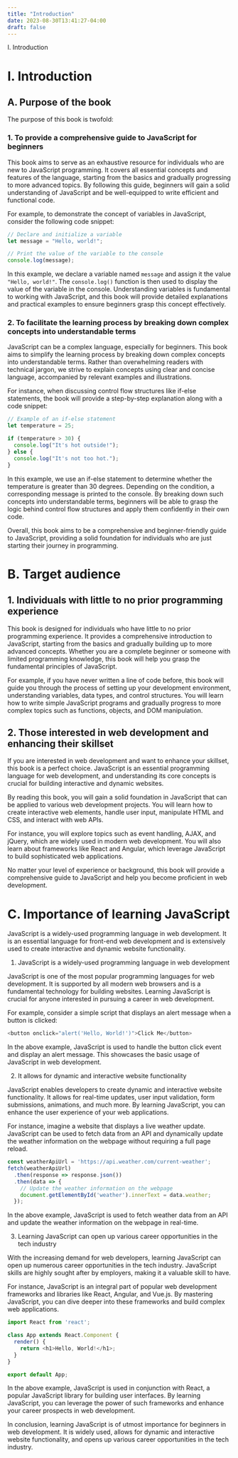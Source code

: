 ```yaml
---
title: "Introduction"
date: 2023-08-30T13:41:27-04:00
draft: false
---
```


I. Introduction
# I. Introduction

## A. Purpose of the book

The purpose of this book is twofold:

### 1. To provide a comprehensive guide to JavaScript for beginners

This book aims to serve as an exhaustive resource for individuals who are new to JavaScript programming. It covers all essential concepts and features of the language, starting from the basics and gradually progressing to more advanced topics. By following this guide, beginners will gain a solid understanding of JavaScript and be well-equipped to write efficient and functional code.

For example, to demonstrate the concept of variables in JavaScript, consider the following code snippet:

```javascript
// Declare and initialize a variable
let message = "Hello, world!";

// Print the value of the variable to the console
console.log(message);
```

In this example, we declare a variable named `message` and assign it the value `"Hello, world!"`. The `console.log()` function is then used to display the value of the variable in the console. Understanding variables is fundamental to working with JavaScript, and this book will provide detailed explanations and practical examples to ensure beginners grasp this concept effectively.

### 2. To facilitate the learning process by breaking down complex concepts into understandable terms

JavaScript can be a complex language, especially for beginners. This book aims to simplify the learning process by breaking down complex concepts into understandable terms. Rather than overwhelming readers with technical jargon, we strive to explain concepts using clear and concise language, accompanied by relevant examples and illustrations.

For instance, when discussing control flow structures like if-else statements, the book will provide a step-by-step explanation along with a code snippet:

```javascript
// Example of an if-else statement
let temperature = 25;

if (temperature > 30) {
  console.log("It's hot outside!");
} else {
  console.log("It's not too hot.");
}
```

In this example, we use an if-else statement to determine whether the temperature is greater than 30 degrees. Depending on the condition, a corresponding message is printed to the console. By breaking down such concepts into understandable terms, beginners will be able to grasp the logic behind control flow structures and apply them confidently in their own code.

Overall, this book aims to be a comprehensive and beginner-friendly guide to JavaScript, providing a solid foundation for individuals who are just starting their journey in programming.
# B. Target audience

## 1. Individuals with little to no prior programming experience

This book is designed for individuals who have little to no prior programming experience. It provides a comprehensive introduction to JavaScript, starting from the basics and gradually building up to more advanced concepts. Whether you are a complete beginner or someone with limited programming knowledge, this book will help you grasp the fundamental principles of JavaScript.

For example, if you have never written a line of code before, this book will guide you through the process of setting up your development environment, understanding variables, data types, and control structures. You will learn how to write simple JavaScript programs and gradually progress to more complex topics such as functions, objects, and DOM manipulation.

## 2. Those interested in web development and enhancing their skillset

If you are interested in web development and want to enhance your skillset, this book is a perfect choice. JavaScript is an essential programming language for web development, and understanding its core concepts is crucial for building interactive and dynamic websites.

By reading this book, you will gain a solid foundation in JavaScript that can be applied to various web development projects. You will learn how to create interactive web elements, handle user input, manipulate HTML and CSS, and interact with web APIs.

For instance, you will explore topics such as event handling, AJAX, and jQuery, which are widely used in modern web development. You will also learn about frameworks like React and Angular, which leverage JavaScript to build sophisticated web applications.

No matter your level of experience or background, this book will provide a comprehensive guide to JavaScript and help you become proficient in web development.
# C. Importance of learning JavaScript

JavaScript is a widely-used programming language in web development. It is an essential language for front-end web development and is extensively used to create interactive and dynamic website functionality. 

1. JavaScript is a widely-used programming language in web development

JavaScript is one of the most popular programming languages for web development. It is supported by all modern web browsers and is a fundamental technology for building websites. Learning JavaScript is crucial for anyone interested in pursuing a career in web development.

For example, consider a simple script that displays an alert message when a button is clicked:

```javascript
<button onclick="alert('Hello, World!')">Click Me</button>
```

In the above example, JavaScript is used to handle the button click event and display an alert message. This showcases the basic usage of JavaScript in web development.

2. It allows for dynamic and interactive website functionality

JavaScript enables developers to create dynamic and interactive website functionality. It allows for real-time updates, user input validation, form submissions, animations, and much more. By learning JavaScript, you can enhance the user experience of your web applications.

For instance, imagine a website that displays a live weather update. JavaScript can be used to fetch data from an API and dynamically update the weather information on the webpage without requiring a full page reload.

```javascript
const weatherApiUrl = 'https://api.weather.com/current-weather';
fetch(weatherApiUrl)
  .then(response => response.json())
  .then(data => {
    // Update the weather information on the webpage
    document.getElementById('weather').innerText = data.weather;
  });
```

In the above example, JavaScript is used to fetch weather data from an API and update the weather information on the webpage in real-time.

3. Learning JavaScript can open up various career opportunities in the tech industry

With the increasing demand for web developers, learning JavaScript can open up numerous career opportunities in the tech industry. JavaScript skills are highly sought after by employers, making it a valuable skill to have.

For instance, JavaScript is an integral part of popular web development frameworks and libraries like React, Angular, and Vue.js. By mastering JavaScript, you can dive deeper into these frameworks and build complex web applications.

```javascript
import React from 'react';

class App extends React.Component {
  render() {
    return <h1>Hello, World!</h1>;
  }
}

export default App;
```

In the above example, JavaScript is used in conjunction with React, a popular JavaScript library for building user interfaces. By learning JavaScript, you can leverage the power of such frameworks and enhance your career prospects in web development.

In conclusion, learning JavaScript is of utmost importance for beginners in web development. It is widely used, allows for dynamic and interactive website functionality, and opens up various career opportunities in the tech industry.
